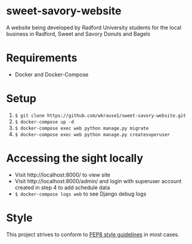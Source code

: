 # sweet-savory-website
A website being developed by Radford University students for the local business in Radford, Sweet and Savory Donuts and Bagels

# Requirements
- Docker and Docker-Compose

# Setup
1. `$ git clone https://github.com/wkrause1/sweet-savory-website.git`
2. `$ docker-compose up -d`
3. `$ docker-compose exec web python manage.py migrate`
4. `$ docker-compose exec web python manage.py createsuperuser`

# Accessing the sight locally
- Visit http://localhost:8000/ to view site
- Visit http://localhost:8000/admin/ and login with superuser account
   created in step 4 to add schedule data
- `$ docker-compose logs web` to see Django debug logs

# Style
This project strives to conform to [PEP8 style guidelines](http://pep8.org) in most cases.
